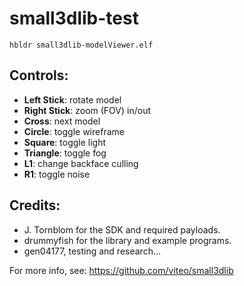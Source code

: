 # small3dlib-test

`hbldr small3dlib-modelViewer.elf`

## Controls:

- **Left Stick**:       rotate model
- **Right Stick**:      zoom (FOV) in/out
- **Cross**:            next model
- **Circle**:           toggle wireframe
- **Square**:           toggle light
- **Triangle**:         toggle fog
- **L1**:               change backface culling
- **R1**:               toggle noise


## Credits:

- J. Tornblom for the SDK and required payloads.
- drummyfish for the library and example programs.
- gen04177, testing and research...

For more info, see: https://github.com/viteo/small3dlib
